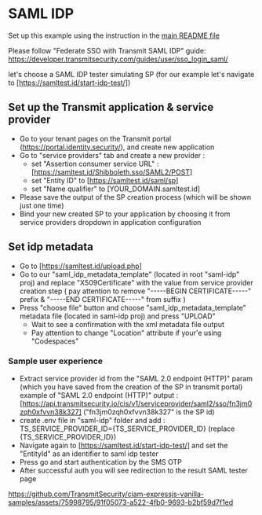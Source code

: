# SAML IDP

Set up this example using the instruction in the [main README file](../README.md)

Please follow "Federate SSO with Transmit SAML IDP" guide:
https://developer.transmitsecurity.com/guides/user/sso_login_saml/

let's choose a SAML IDP tester simulating SP (for our example let's navigate to
[https://samltest.id/start-idp-test/])

## Set up the Transmit application & service provider

- Go to your tenant pages on the Transmit portal (https://portal.identity.security/), and create new
  application
- Go to "service providers" tab and create a new provider :
  - set "Assertion consumer service URL" : [https://samltest.id/Shibboleth.sso/SAML2/POST]
  - set "Entity ID" to [https://samltest.id/saml/sp]
  - set "Name qualifier" to [YOUR_DOMAIN.samltest.id]
- Please save the output of the SP creation process (which will be shown just one time)
- Bind your new created SP to your application by choosing it from service providers dropdown in
  application configuration

## Set idp metadata

- Go to [https://samltest.id/upload.php]
- Go to our "saml_idp_metadata_template" (located in root "saml-idp" proj) and replace
  "X509Certificate" with the value from service provider creation step ( pay attention to remove
  "-----BEGIN CERTIFICATE-----" prefix & "-----END CERTIFICATE-----" from suffix )
- Press "choose file" button and choose "saml_idp_metadata_template" metadata file (located in
  saml-idp proj) and press "UPLOAD"
  - Wait to see a confirmation with the xml metadata file output
  - Pay attention to change "Location" attribute if your'e using "Codespaces"

### Sample user experience

- Extract service provider id from the "SAML 2.0 endpoint (HTTP)" param (which you have saved from
  the creation of the SP in transmit portal) example of "SAML 2.0 endpoint (HTTP)" output :
  [https://api.transmitsecurity.io/cis/v1/serviceprovider/saml2/sso/fn3jm0zqh0xfvvn38k327]
  ("fn3jm0zqh0xfvvn38k327" is the SP id)
- create .env file in "saml-idp" folder and add : TS_SERVICE_PROVIDER_ID={TS_SERVICE_PROVIDER_ID}
  (replace {TS_SERVICE_PROVIDER_ID})
- Navigate again to [https://samltest.id/start-idp-test/] and set the "EntityId" as an identifier to
  saml idp tester
- Press go and start authentication by the SMS OTP
- After successful auth you will see redirection to the result SAML tester page

https://github.com/TransmitSecurity/ciam-expressjs-vanilla-samples/assets/75998795/91f05073-a522-4fb0-9693-b2bf59d7f1ed
